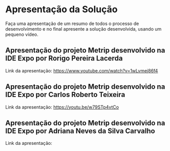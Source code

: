 # Apresentação da Solução

Faça uma apresentação de um resumo de todos o processo de desenvolvimento e no final apresente a solução desenvolvida, usando um pequeno vídeo.


## Apresentação do projeto Metrip desenvolvido na IDE Expo por Rorigo Pereira Lacerda
 Link da apresentação: https://www.youtube.com/watch?v=1wLvmej86f4


## Apresentação do projeto Metrip desenvolvido na IDE Expo por Carlos Roberto Teixeira
 Link da apresentação: https://youtu.be/w79STp4vtCo

## Apresentação do projeto Metrip desenvolvido na IDE Expo por Adriana Neves da Silva Carvalho
 Link da apresentação:
